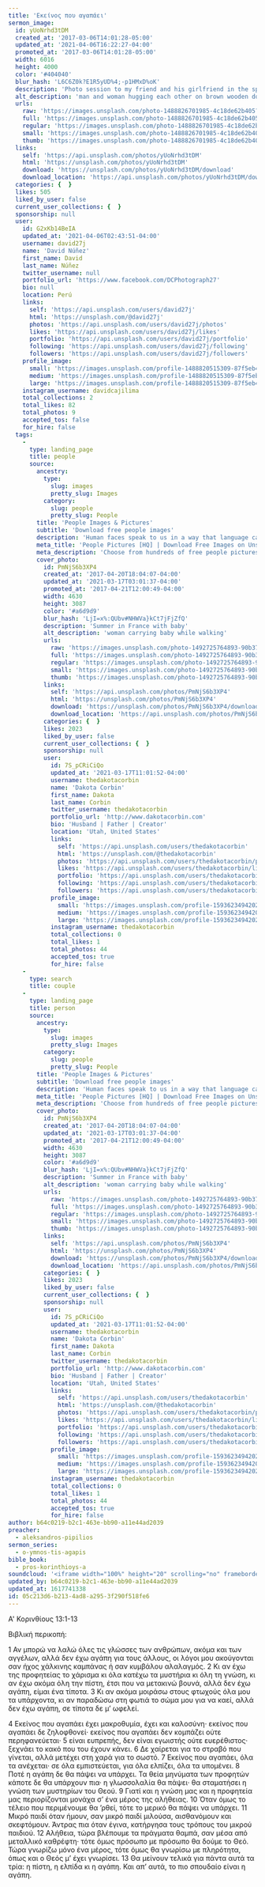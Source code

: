 ```yaml
---
title: 'Εκείνος που αγαπάει'
sermon_image:
  id: yUoNrhd3tDM
  created_at: '2017-03-06T14:01:28-05:00'
  updated_at: '2021-04-06T16:22:27-04:00'
  promoted_at: '2017-03-06T14:01:28-05:00'
  width: 6016
  height: 4000
  color: '#404040'
  blur_hash: 'L6C6Z0k?E1R5yUD%4;-p1HMxD%oK'
  description: 'Photo session to my friend and his girlfriend in the spa of pimentel'
  alt_description: 'man and woman hugging each other on brown wooden dock'
  urls:
    raw: 'https://images.unsplash.com/photo-1488826701985-4c18de62b405?ixid=MnwxNjM3NDl8MHwxfHNlYXJjaHwxfHxsb3ZlJTIwaXMlMjBwYXRpZW50fGVufDB8fHx8MTYxNzc0MDkxMw&ixlib=rb-1.2.1'
    full: 'https://images.unsplash.com/photo-1488826701985-4c18de62b405?crop=entropy&cs=srgb&fm=jpg&ixid=MnwxNjM3NDl8MHwxfHNlYXJjaHwxfHxsb3ZlJTIwaXMlMjBwYXRpZW50fGVufDB8fHx8MTYxNzc0MDkxMw&ixlib=rb-1.2.1&q=85'
    regular: 'https://images.unsplash.com/photo-1488826701985-4c18de62b405?crop=entropy&cs=tinysrgb&fit=max&fm=jpg&ixid=MnwxNjM3NDl8MHwxfHNlYXJjaHwxfHxsb3ZlJTIwaXMlMjBwYXRpZW50fGVufDB8fHx8MTYxNzc0MDkxMw&ixlib=rb-1.2.1&q=80&w=1080'
    small: 'https://images.unsplash.com/photo-1488826701985-4c18de62b405?crop=entropy&cs=tinysrgb&fit=max&fm=jpg&ixid=MnwxNjM3NDl8MHwxfHNlYXJjaHwxfHxsb3ZlJTIwaXMlMjBwYXRpZW50fGVufDB8fHx8MTYxNzc0MDkxMw&ixlib=rb-1.2.1&q=80&w=400'
    thumb: 'https://images.unsplash.com/photo-1488826701985-4c18de62b405?crop=entropy&cs=tinysrgb&fit=max&fm=jpg&ixid=MnwxNjM3NDl8MHwxfHNlYXJjaHwxfHxsb3ZlJTIwaXMlMjBwYXRpZW50fGVufDB8fHx8MTYxNzc0MDkxMw&ixlib=rb-1.2.1&q=80&w=200'
  links:
    self: 'https://api.unsplash.com/photos/yUoNrhd3tDM'
    html: 'https://unsplash.com/photos/yUoNrhd3tDM'
    download: 'https://unsplash.com/photos/yUoNrhd3tDM/download'
    download_location: 'https://api.unsplash.com/photos/yUoNrhd3tDM/download?ixid=MnwxNjM3NDl8MHwxfHNlYXJjaHwxfHxsb3ZlJTIwaXMlMjBwYXRpZW50fGVufDB8fHx8MTYxNzc0MDkxMw'
  categories: {  }
  likes: 505
  liked_by_user: false
  current_user_collections: {  }
  sponsorship: null
  user:
    id: G2xKb14BeIA
    updated_at: '2021-04-06T02:43:51-04:00'
    username: david27j
    name: 'David Núñez'
    first_name: David
    last_name: Núñez
    twitter_username: null
    portfolio_url: 'https://www.facebook.com/DCPhotograph27'
    bio: null
    location: Perú
    links:
      self: 'https://api.unsplash.com/users/david27j'
      html: 'https://unsplash.com/@david27j'
      photos: 'https://api.unsplash.com/users/david27j/photos'
      likes: 'https://api.unsplash.com/users/david27j/likes'
      portfolio: 'https://api.unsplash.com/users/david27j/portfolio'
      following: 'https://api.unsplash.com/users/david27j/following'
      followers: 'https://api.unsplash.com/users/david27j/followers'
    profile_image:
      small: 'https://images.unsplash.com/profile-1488820515309-87f5eb44c361?ixlib=rb-1.2.1&q=80&fm=jpg&crop=faces&cs=tinysrgb&fit=crop&h=32&w=32'
      medium: 'https://images.unsplash.com/profile-1488820515309-87f5eb44c361?ixlib=rb-1.2.1&q=80&fm=jpg&crop=faces&cs=tinysrgb&fit=crop&h=64&w=64'
      large: 'https://images.unsplash.com/profile-1488820515309-87f5eb44c361?ixlib=rb-1.2.1&q=80&fm=jpg&crop=faces&cs=tinysrgb&fit=crop&h=128&w=128'
    instagram_username: davidcajilima
    total_collections: 2
    total_likes: 82
    total_photos: 9
    accepted_tos: false
    for_hire: false
  tags:
    -
      type: landing_page
      title: people
      source:
        ancestry:
          type:
            slug: images
            pretty_slug: Images
          category:
            slug: people
            pretty_slug: People
        title: 'People Images & Pictures'
        subtitle: 'Download free people images'
        description: 'Human faces speak to us in a way that language cannot. Everyone recognize a smile, a frown, tears. Unsplash has the finest selection of people images on the web: high-def and curated for quality. Family, friends, men, women, Unsplash has photos for all.'
        meta_title: 'People Pictures [HQ] | Download Free Images on Unsplash'
        meta_description: 'Choose from hundreds of free people pictures. Download HD people photos for free on Unsplash.'
        cover_photo:
          id: PmNjS6b3XP4
          created_at: '2017-04-20T18:04:07-04:00'
          updated_at: '2021-03-17T03:01:37-04:00'
          promoted_at: '2017-04-21T12:00:49-04:00'
          width: 4630
          height: 3087
          color: '#a6d9d9'
          blur_hash: 'LjI=x%:QUbv#NHWVa}kCt7jFjZfQ'
          description: 'Summer in France with baby'
          alt_description: 'woman carrying baby while walking'
          urls:
            raw: 'https://images.unsplash.com/photo-1492725764893-90b379c2b6e7?ixlib=rb-1.2.1'
            full: 'https://images.unsplash.com/photo-1492725764893-90b379c2b6e7?ixlib=rb-1.2.1&q=85&fm=jpg&crop=entropy&cs=srgb'
            regular: 'https://images.unsplash.com/photo-1492725764893-90b379c2b6e7?ixlib=rb-1.2.1&q=80&fm=jpg&crop=entropy&cs=tinysrgb&w=1080&fit=max'
            small: 'https://images.unsplash.com/photo-1492725764893-90b379c2b6e7?ixlib=rb-1.2.1&q=80&fm=jpg&crop=entropy&cs=tinysrgb&w=400&fit=max'
            thumb: 'https://images.unsplash.com/photo-1492725764893-90b379c2b6e7?ixlib=rb-1.2.1&q=80&fm=jpg&crop=entropy&cs=tinysrgb&w=200&fit=max'
          links:
            self: 'https://api.unsplash.com/photos/PmNjS6b3XP4'
            html: 'https://unsplash.com/photos/PmNjS6b3XP4'
            download: 'https://unsplash.com/photos/PmNjS6b3XP4/download'
            download_location: 'https://api.unsplash.com/photos/PmNjS6b3XP4/download'
          categories: {  }
          likes: 2023
          liked_by_user: false
          current_user_collections: {  }
          sponsorship: null
          user:
            id: 7S_pCRiCiQo
            updated_at: '2021-03-17T11:01:52-04:00'
            username: thedakotacorbin
            name: 'Dakota Corbin'
            first_name: Dakota
            last_name: Corbin
            twitter_username: thedakotacorbin
            portfolio_url: 'http://www.dakotacorbin.com'
            bio: 'Husband | Father | Creator'
            location: 'Utah, United States'
            links:
              self: 'https://api.unsplash.com/users/thedakotacorbin'
              html: 'https://unsplash.com/@thedakotacorbin'
              photos: 'https://api.unsplash.com/users/thedakotacorbin/photos'
              likes: 'https://api.unsplash.com/users/thedakotacorbin/likes'
              portfolio: 'https://api.unsplash.com/users/thedakotacorbin/portfolio'
              following: 'https://api.unsplash.com/users/thedakotacorbin/following'
              followers: 'https://api.unsplash.com/users/thedakotacorbin/followers'
            profile_image:
              small: 'https://images.unsplash.com/profile-1593623494202-55ffc4dc725cimage?ixlib=rb-1.2.1&q=80&fm=jpg&crop=faces&cs=tinysrgb&fit=crop&h=32&w=32'
              medium: 'https://images.unsplash.com/profile-1593623494202-55ffc4dc725cimage?ixlib=rb-1.2.1&q=80&fm=jpg&crop=faces&cs=tinysrgb&fit=crop&h=64&w=64'
              large: 'https://images.unsplash.com/profile-1593623494202-55ffc4dc725cimage?ixlib=rb-1.2.1&q=80&fm=jpg&crop=faces&cs=tinysrgb&fit=crop&h=128&w=128'
            instagram_username: thedakotacorbin
            total_collections: 0
            total_likes: 1
            total_photos: 44
            accepted_tos: true
            for_hire: false
    -
      type: search
      title: couple
    -
      type: landing_page
      title: person
      source:
        ancestry:
          type:
            slug: images
            pretty_slug: Images
          category:
            slug: people
            pretty_slug: People
        title: 'People Images & Pictures'
        subtitle: 'Download free people images'
        description: 'Human faces speak to us in a way that language cannot. Everyone recognize a smile, a frown, tears. Unsplash has the finest selection of people images on the web: high-def and curated for quality. Family, friends, men, women, Unsplash has photos for all.'
        meta_title: 'People Pictures [HQ] | Download Free Images on Unsplash'
        meta_description: 'Choose from hundreds of free people pictures. Download HD people photos for free on Unsplash.'
        cover_photo:
          id: PmNjS6b3XP4
          created_at: '2017-04-20T18:04:07-04:00'
          updated_at: '2021-03-17T03:01:37-04:00'
          promoted_at: '2017-04-21T12:00:49-04:00'
          width: 4630
          height: 3087
          color: '#a6d9d9'
          blur_hash: 'LjI=x%:QUbv#NHWVa}kCt7jFjZfQ'
          description: 'Summer in France with baby'
          alt_description: 'woman carrying baby while walking'
          urls:
            raw: 'https://images.unsplash.com/photo-1492725764893-90b379c2b6e7?ixlib=rb-1.2.1'
            full: 'https://images.unsplash.com/photo-1492725764893-90b379c2b6e7?ixlib=rb-1.2.1&q=85&fm=jpg&crop=entropy&cs=srgb'
            regular: 'https://images.unsplash.com/photo-1492725764893-90b379c2b6e7?ixlib=rb-1.2.1&q=80&fm=jpg&crop=entropy&cs=tinysrgb&w=1080&fit=max'
            small: 'https://images.unsplash.com/photo-1492725764893-90b379c2b6e7?ixlib=rb-1.2.1&q=80&fm=jpg&crop=entropy&cs=tinysrgb&w=400&fit=max'
            thumb: 'https://images.unsplash.com/photo-1492725764893-90b379c2b6e7?ixlib=rb-1.2.1&q=80&fm=jpg&crop=entropy&cs=tinysrgb&w=200&fit=max'
          links:
            self: 'https://api.unsplash.com/photos/PmNjS6b3XP4'
            html: 'https://unsplash.com/photos/PmNjS6b3XP4'
            download: 'https://unsplash.com/photos/PmNjS6b3XP4/download'
            download_location: 'https://api.unsplash.com/photos/PmNjS6b3XP4/download'
          categories: {  }
          likes: 2023
          liked_by_user: false
          current_user_collections: {  }
          sponsorship: null
          user:
            id: 7S_pCRiCiQo
            updated_at: '2021-03-17T11:01:52-04:00'
            username: thedakotacorbin
            name: 'Dakota Corbin'
            first_name: Dakota
            last_name: Corbin
            twitter_username: thedakotacorbin
            portfolio_url: 'http://www.dakotacorbin.com'
            bio: 'Husband | Father | Creator'
            location: 'Utah, United States'
            links:
              self: 'https://api.unsplash.com/users/thedakotacorbin'
              html: 'https://unsplash.com/@thedakotacorbin'
              photos: 'https://api.unsplash.com/users/thedakotacorbin/photos'
              likes: 'https://api.unsplash.com/users/thedakotacorbin/likes'
              portfolio: 'https://api.unsplash.com/users/thedakotacorbin/portfolio'
              following: 'https://api.unsplash.com/users/thedakotacorbin/following'
              followers: 'https://api.unsplash.com/users/thedakotacorbin/followers'
            profile_image:
              small: 'https://images.unsplash.com/profile-1593623494202-55ffc4dc725cimage?ixlib=rb-1.2.1&q=80&fm=jpg&crop=faces&cs=tinysrgb&fit=crop&h=32&w=32'
              medium: 'https://images.unsplash.com/profile-1593623494202-55ffc4dc725cimage?ixlib=rb-1.2.1&q=80&fm=jpg&crop=faces&cs=tinysrgb&fit=crop&h=64&w=64'
              large: 'https://images.unsplash.com/profile-1593623494202-55ffc4dc725cimage?ixlib=rb-1.2.1&q=80&fm=jpg&crop=faces&cs=tinysrgb&fit=crop&h=128&w=128'
            instagram_username: thedakotacorbin
            total_collections: 0
            total_likes: 1
            total_photos: 44
            accepted_tos: true
            for_hire: false
author: b64c0219-b2c1-463e-bb90-a11e44ad2039
preacher:
  - aleksandros-pipilios
sermon_series:
  - o-ymnos-tis-agapis
bible_book:
  - pros-korinthioys-a
soundcloud: '<iframe width="100%" height="20" scrolling="no" frameborder="no" allow="autoplay" src="https://w.soundcloud.com/player/?url=https%3A//api.soundcloud.com/tracks/704261671%3Fsecret_token%3Ds-WizaL&color=%23ff5500&inverse=false&auto_play=false&show_user=true"></iframe>'
updated_by: b64c0219-b2c1-463e-bb90-a11e44ad2039
updated_at: 1617741338
id: 05c213d6-b213-4ad8-a295-3f290f518fe6
---
```

Α' Κορινθίους 13:1-13

Βιβλική περικοπή:

1 Αν μπορώ να λαλώ όλες τις γλώσσες των ανθρώπων, ακόμα και των αγγέλων, αλλά δεν έχω αγάπη για τους άλλους, οι λόγοι μου ακούγονται σαν ήχος χάλκινης καμπάνας ή σαν κυμβάλου αλαλαγμός. 2 Κι αν έχω της προφητείας το χάρισμα κι όλα κατέχω τα μυστήρια κι όλη τη γνώση, κι αν έχω ακόμα όλη την πίστη, έτσι που να μετακινώ βουνά, αλλά δεν έχω αγάπη, είμαι ένα τίποτα. 3 Κι αν ακόμα μοιράσω στους φτωχούς όλα μου τα υπάρχοντα, κι αν παραδώσω στη φωτιά το σώμα μου για να καεί, αλλά δεν έχω αγάπη, σε τίποτα δε μ’ ωφελεί.

4 Εκείνος που αγαπάει έχει μακροθυμία, έχει και καλοσύνη· εκείνος που αγαπάει δε ζηλοφθονεί· εκείνος που αγαπάει δεν κομπάζει ούτε περηφανεύεται· 5 είναι ευπρεπής, δεν είναι εγωιστής ούτε ευερέθιστος· ξεχνάει το κακό που του έχουν κάνει. 6 Δε χαίρεται για το στραβό που γίνεται, αλλά μετέχει στη χαρά για το σωστό. 7 Εκείνος που αγαπάει, όλα τα ανέχεται· σε όλα εμπιστεύεται, για όλα ελπίζει, όλα τα υπομένει.
8 Ποτέ η αγάπη δε θα πάψει να υπάρχει. Τα θεία μηνύματα των προφητών κάποτε δε θα υπάρχουν πια· η γλωσσολαλία θα πάψει· θα σταματήσει η γνώση των μυστηρίων του Θεού. 9 Γιατί και η γνώση μας και η προφητεία μας περιορίζονται μονάχα σ’ ένα μέρος της αλήθειας. 10 Όταν όμως το τέλειο που περιμένουμε θα ’ρθεί, τότε το μερικό θα πάψει να υπάρχει.
11 Μικρό παιδί όταν ήμουν, σαν μικρό παιδί μιλούσα, αισθανόμουν και σκεφτόμουν. Άντρας πια όταν έγινα, κατήργησα τους τρόπους του μικρού παιδιού. 12 Αλήθεια, τώρα βλέπουμε τα πράγματα θαμπά, σαν μέσα από μεταλλικό καθρέφτη· τότε όμως πρόσωπο με πρόσωπο θα δούμε το Θεό. Τώρα γνωρίζω μόνο ένα μέρος, τότε όμως θα γνωρίσω με πληρότητα, όπως και ο Θεός μ’ έχει γνωρίσει.
13 Θα μείνουν τελικά για πάντα αυτά τα τρία: η πίστη, η ελπίδα κι η αγάπη. Και απ’ αυτά, το πιο σπουδαίο είναι η αγάπη.